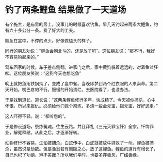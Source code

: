 # 钓了两条鲤鱼 结果做了一天道场

有个施主，是庙里的居士。没事儿的时候喜欢钓鱼。早几天钓起来两条大鲤鱼，约有六十多公分一条。费了好大的工夫。

鲤鱼在盆中，不停的点头。好像做磕头的样子。

同行的朋友劝说：“鲤鱼会朝北斗的，还是放了吧”。这位朋友说：“那不行，我好不容易钓起来的。”

驾车回家的时候，车子差点侧翻。进家门之后，家中黄狗躲着远远的，对着鱼盆狂吠。这位朋友笑说：“这狗今天也想吃鱼”

晚上就把鱼用铁锅炖了，变成了盘中餐。当晚即梦到两个红衣服的人来索命。第二天开始，嘴巴疼的不行。慢慢的开始溃烂。去医院看了，也没办法。

于是找到道长。道长说：“这两条鲤鱼修行多年，快成精了。今天被你捕杀，心中怀恨，所以来报仇。必须给他们做个祭炼，多烧一些金元宝，银元宝，好好送走。”

这人吓得不轻。说：“都听您的”。

于是修设道场，祭炼冤魂，往生云路。并且拜礼《三元灭罪宝忏》全宗，忏悔罪业，解冤释结。从此之后，才逐渐好转。

动物修行不容易，生怕被捕杀。白蛇传中，白蛇就被放牛娃救了一命。鲤鱼被捕杀，虽然说是劫数。但是渔翁若有恻隐之心，放了这鲤鱼。鲤鱼的道行有增长了，自己也积了功德。岂不美哉？所以我们平时，也要多存善念，广结善缘。
